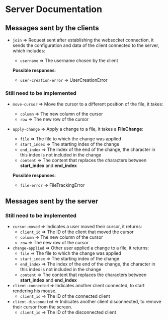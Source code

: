 # Server Documentation
## Messages sent by the clients
- `join` => Request sent after establishing the websocket connection, it sends the configuration and data
            of the client connected to the server, which includes:
    - `username` => The username chosen by the client

    **Possible responses**:
    - `user-creation-error` => UserCreationError
### Still need to be implemented
- `move-cursor` => Move the cursor to a different position of the file, it takes:
    - `column` => The new column of the cursor
    - `row` => The new row of the cursor
- `apply-change` => Apply a change to a file, it takes a **FileChange**:
    - `file` => The file to which the change was applied
    - `start_index` => The starting index of the change
    - `end_index` => The index of the end of the change, the character in this index is not included in the change
    - `content` => The content that replaces the characters between **start_index** and **end_index**

    **Possible responses**:
    - `file-error` => FileTrackingError

## Messages sent by the server
### Still need to be implemented
- `cursor-moved` => Indicates a user moved their cursor, it returns:
    - `client_id` => The ID of the client that moved the cursor
    - `column` => The new column of the cursor
    - `row` => The new row of the cursor
- `change-applied` => Other user applied a change to a file, it returns:
    - `file` => The file to which the change was applied
    - `start_index` => The starting index of the change
    - `end_index` => The index of the end of the change, the character in this index is not included in the change
    - `content` => The content that replaces the characters between **start_index** and **end_index**
- `client-connected` => Indicates another client connected, to start rendering his mouse.
    - `client_id` => The ID of the connected client
- `client-disconected` => Indicates another client disconnected, to remove their cursor from the screen.
    - `client_id` => The ID of the disconnected client

